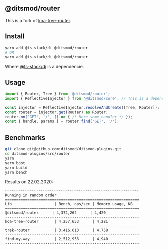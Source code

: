 ## @ditsmod/router

This is a fork of [koa-tree-router](https://github.com/steambap/koa-tree-router/tree/ad5ecb).

## Install

```bash
yarn add @ts-stack/di @ditsmod/router
# OR
yarn add @ts-stack/di @ditsmod/router
```

Where [@ts-stack/di](https://github.com/KostyaTretyak/@ts-stack/di) is a dependencie.

## Usage

```ts
import { Router, Tree } from '@ditsmod/router';
import { ReflectiveInjector } from '@ditsmod/core'; // This is a dependency

const injector = ReflectiveInjector.resolveAndCreate([Tree, Router]);
const router = injector.get(Router) as Router;
router.on('GET', '/', () => { /* Here some handler */ });
const { handle, params } = router.find('GET', '/');
```

## Benchmarks

```bash
git clone git@github.com:ditsmod/ditsmod-plugins.git
cd ditsmod-plugins/src/router
yarn
yarn boot
yarn build
yarn bench
```

Results on 22.02.2020:

```text
~~~~~~~~~~~~~~~~~~~~~~~~~~~~~~~~~~~~~~~~~~~~~~~~~~~~~~~~~~~~
Running in random order
============================================================
Lib                   | Bench, ops/sec | Memory usage, KB
============================================================
@ditsmod/router      | 4,372,262      | 4,420
------------------------------------------------------------
koa-tree-router       | 4,257,653      | 4,281
------------------------------------------------------------
trek-router           | 3,416,613      | 4,758
------------------------------------------------------------
find-my-way           | 2,512,956      | 4,940
------------------------------------------------------------
```
